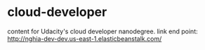 # cloud-developer
content for Udacity's cloud developer nanodegree.
link end point: http://nghia-dev-dev.us-east-1.elasticbeanstalk.com/

